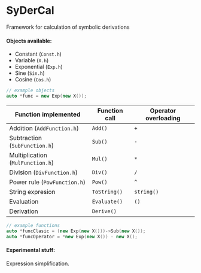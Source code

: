 # SyDerCal
Framework for calculation of symbolic derivations

#### Objects available:
- Constant (`Const.h`)
- Variable (`X.h`)
- Exponential (`Exp.h`)
- Sine (`Sin.h`)
- Cosine (`Cos.h`)

```cpp
// example objects
auto *func = new Exp(new X());
```

Function implemented | Function call | Operator overloading
------------ | ------------- | ------------
Addition (`AddFunction.h`) | `Add()` | `+`
Subtraction (`SubFunction.h`) | `Sub()` | `-`
Multiplication (`MulFunction.h`) | `Mul()` | `*`
Division (`DivFunction.h`) | `Div()` | `/`
Power rule (`PowFunction.h`) | `Pow()` | `^`
String expresion | `ToString()` | `string()`
Evaluation | `Evaluate()` | `()`
Derivation | `Derive()` | 

```cpp
// example functions
auto *funcClasic = (new Exp(new X()))->Sub(new X());
auto *funcOperator = *new Exp(new X()) - new X(); 
```

#### Experimental stuff:
Expression simplification.

